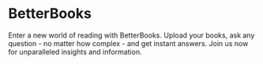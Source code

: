 # BetterBooks

Enter a new world of reading with BetterBooks. Upload your books, ask any question - no matter how complex - and get instant answers. Join us now for unparalleled insights and information.